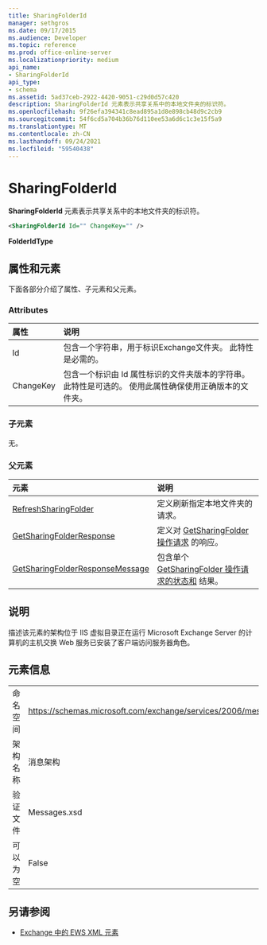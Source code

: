 ```yaml
---
title: SharingFolderId
manager: sethgros
ms.date: 09/17/2015
ms.audience: Developer
ms.topic: reference
ms.prod: office-online-server
ms.localizationpriority: medium
api_name:
- SharingFolderId
api_type:
- schema
ms.assetid: 5ad37ceb-2922-4420-9051-c29d0d57c420
description: SharingFolderId 元素表示共享关系中的本地文件夹的标识符。
ms.openlocfilehash: 9f26efa394341c8ead895a1d8e898cb48d9c2cb9
ms.sourcegitcommit: 54f6cd5a704b36b76d110ee53a6d6c1c3e15f5a9
ms.translationtype: MT
ms.contentlocale: zh-CN
ms.lasthandoff: 09/24/2021
ms.locfileid: "59540438"
---
```

# <a name="sharingfolderid"></a>SharingFolderId

**SharingFolderId** 元素表示共享关系中的本地文件夹的标识符。 
  
```xml
<SharingFolderId Id="" ChangeKey="" />
```

 **FolderIdType**
## <a name="attributes-and-elements"></a>属性和元素

下面各部分介绍了属性、子元素和父元素。
  
### <a name="attributes"></a>Attributes

|**属性**|**说明**|
|:-----|:-----|
|Id  <br/> |包含一个字符串，用于标识Exchange文件夹。 此特性是必需的。  <br/> |
|ChangeKey  <br/> |包含一个标识由 Id 属性标识的文件夹版本的字符串。 此特性是可选的。 使用此属性确保使用正确版本的文件夹。  <br/> |
   
### <a name="child-elements"></a>子元素

无。
  
### <a name="parent-elements"></a>父元素

|**元素**|**说明**|
|:-----|:-----|
|[RefreshSharingFolder](refreshsharingfolder.md) <br/> |定义刷新指定本地文件夹的请求。  <br/> |
|[GetSharingFolderResponse](getsharingfolderresponse.md) <br/> |定义对 [GetSharingFolder 操作请求](getsharingfolder-operation.md) 的响应。  <br/> |
|[GetSharingFolderResponseMessage](getsharingfolderresponsemessage.md) <br/> |包含单个 [GetSharingFolder 操作请求的状态和](getsharingfolder-operation.md) 结果。  <br/> |
   
## <a name="remarks"></a>说明

描述该元素的架构位于 IIS 虚拟目录正在运行 Microsoft Exchange Server 的计算机的主机交换 Web 服务已安装了客户端访问服务器角色。
  
## <a name="element-information"></a>元素信息

|||
|:-----|:-----|
|命名空间  <br/> |https://schemas.microsoft.com/exchange/services/2006/messages  <br/> |
|架构名称  <br/> |消息架构  <br/> |
|验证文件  <br/> |Messages.xsd  <br/> |
|可以为空  <br/> |False  <br/> |
   
## <a name="see-also"></a>另请参阅



- [Exchange 中的 EWS XML 元素](ews-xml-elements-in-exchange.md)

